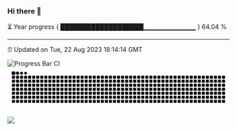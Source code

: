 ### Hi there 👋

⏳ Year progress { ███████████████████▁▁▁▁▁▁▁▁▁▁▁ } 64.04 %

---

⏰ Updated on Tue, 22 Aug 2023 18:14:14 GMT

![Progress Bar CI](https://github.com/liununu/liununu/workflows/Progress%20Bar%20CI/badge.svg)![](https://raw.githubusercontent.com/L1cardo/L1cardo/main/assets/github-contribution-grid-snake.svg)![](https://raw.githubusercontent.com/seesaws/seesaws/main/assets/github-contribution-grid-snake.svg)

